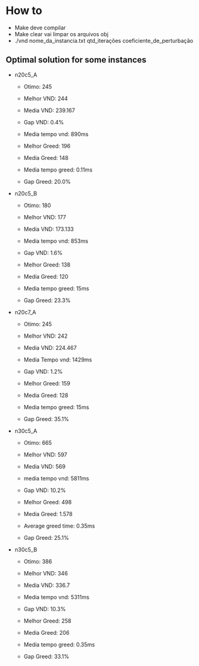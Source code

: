 # How to

- Make deve compilar
- Make clear vai limpar os arquivos obj
- ./vnd nome_da_instancia.txt qtd_iterações coeficiente_de_perturbação 

## Optimal solution for some instances

- n20c5_A
  - Otimo: 245

  - Melhor VND: 244
  - Media VND: 239.167
  - Gap VND: 0.4%
  - Media tempo vnd: 890ms

  - Melhor Greed: 196
  - Media Greed: 148
  - Media tempo greed: 0.11ms
  - Gap Greed: 20.0%

- n20c5_B
  - Otimo: 180

  - Melhor VND: 177
  - Media VND: 173.133
  - Media tempo vnd: 853ms
  - Gap VND: 1.6%

  - Melhor Greed: 138
  - Media Greed: 120
  - Media tempo greed: 15ms
  - Gap Greed: 23.3%

- n20c7_A
  - Otimo: 245

  - Melhor VND: 242
  - Media VND: 224.467
  - Media Tempo vnd: 1429ms
  - Gap VND: 1.2%

  - Melhor Greed: 159
  - Media Greed: 128
  - Media tempo greed: 15ms
  - Gap Greed: 35.1%

- n30c5_A
  - Otimo: 665

  - Melhor VND: 597
  - Media VND: 569
  - media tempo vnd: 5811ms
  - Gap VND: 10.2%

  - Melhor Greed: 498
  - Media Greed: 1.578
  - Average greed time: 0.35ms
  - Gap Greed: 25.1%

- n30c5_B
  - Otimo: 386

  - Melhor VND: 346
  - Media VND: 336.7
  - Media tempo vnd: 5311ms
  - Gap VND: 10.3%

  - Melhor Greed: 258
  - Media Greed: 206
  - Media tempo greed: 0.35ms
  - Gap Greed: 33.1%
